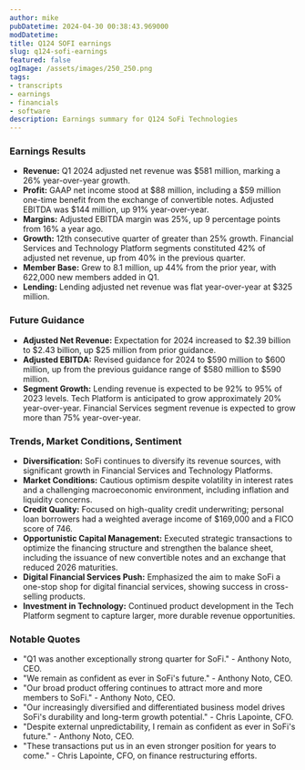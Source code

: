 ```yaml
---
author: mike
pubDatetime: 2024-04-30 00:38:43.969000
modDatetime: 
title: Q124 SOFI earnings
slug: q124-sofi-earnings
featured: false
ogImage: /assets/images/250_250.png
tags:
- transcripts
- earnings
- financials
- software
description: Earnings summary for Q124 SoFi Technologies
---
```

### Earnings Results
- **Revenue:** Q1 2024 adjusted net revenue was $581 million, marking a 26% year-over-year growth.
- **Profit:** GAAP net income stood at $88 million, including a $59 million one-time benefit from the exchange of convertible notes. Adjusted EBITDA was $144 million, up 91% year-over-year.
- **Margins:** Adjusted EBITDA margin was 25%, up 9 percentage points from 16% a year ago.
- **Growth:** 12th consecutive quarter of greater than 25% growth. Financial Services and Technology Platform segments constituted 42% of adjusted net revenue, up from 40% in the previous quarter.
- **Member Base:** Grew to 8.1 million, up 44% from the prior year, with 622,000 new members added in Q1.
- **Lending:** Lending adjusted net revenue was flat year-over-year at $325 million.

### Future Guidance
- **Adjusted Net Revenue:** Expectation for 2024 increased to $2.39 billion to $2.43 billion, up $25 million from prior guidance.
- **Adjusted EBITDA:** Revised guidance for 2024 to $590 million to $600 million, up from the previous guidance range of $580 million to $590 million.
- **Segment Growth:** Lending revenue is expected to be 92% to 95% of 2023 levels. Tech Platform is anticipated to grow approximately 20% year-over-year. Financial Services segment revenue is expected to grow more than 75% year-over-year.

### Trends, Market Conditions, Sentiment
- **Diversification:** SoFi continues to diversify its revenue sources, with significant growth in Financial Services and Technology Platforms.
- **Market Conditions:** Cautious optimism despite volatility in interest rates and a challenging macroeconomic environment, including inflation and liquidity concerns.
- **Credit Quality:** Focused on high-quality credit underwriting; personal loan borrowers had a weighted average income of $169,000 and a FICO score of 746.
- **Opportunistic Capital Management:** Executed strategic transactions to optimize the financing structure and strengthen the balance sheet, including the issuance of new convertible notes and an exchange that reduced 2026 maturities.
- **Digital Financial Services Push:** Emphasized the aim to make SoFi a one-stop shop for digital financial services, showing success in cross-selling products.
- **Investment in Technology:** Continued product development in the Tech Platform segment to capture larger, more durable revenue opportunities.

### Notable Quotes
- "Q1 was another exceptionally strong quarter for SoFi." - Anthony Noto, CEO.
- "We remain as confident as ever in SoFi's future." - Anthony Noto, CEO.
- "Our broad product offering continues to attract more and more members to SoFi." - Anthony Noto, CEO.
- "Our increasingly diversified and differentiated business model drives SoFi's durability and long-term growth potential." - Chris Lapointe, CFO.
- "Despite external unpredictability, I remain as confident as ever in SoFi's future." - Anthony Noto, CEO.
- "These transactions put us in an even stronger position for years to come." - Chris Lapointe, CFO, on finance restructuring efforts.